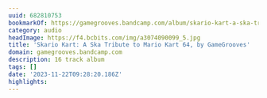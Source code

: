 ```yaml
---
uuid: 682810753
bookmarkOf: https://gamegrooves.bandcamp.com/album/skario-kart-a-ska-tribute-to-mario-kart-64
category: audio
headImage: https://f4.bcbits.com/img/a3074090099_5.jpg
title: 'Skario Kart: A Ska Tribute to Mario Kart 64, by GameGrooves'
domain: gamegrooves.bandcamp.com
description: 16 track album
tags: []
date: '2023-11-22T09:28:20.186Z'
highlights: 
---
```




